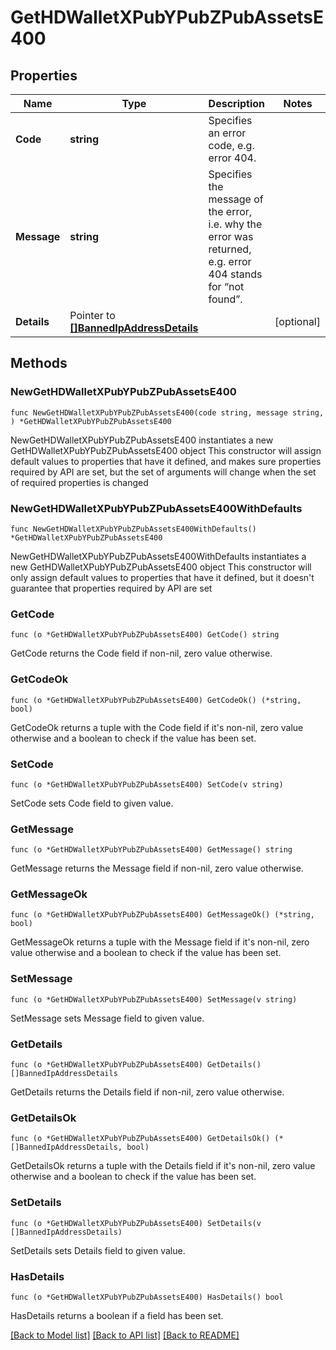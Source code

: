 # GetHDWalletXPubYPubZPubAssetsE400

## Properties

Name | Type | Description | Notes
------------ | ------------- | ------------- | -------------
**Code** | **string** | Specifies an error code, e.g. error 404. | 
**Message** | **string** | Specifies the message of the error, i.e. why the error was returned, e.g. error 404 stands for “not found”. | 
**Details** | Pointer to [**[]BannedIpAddressDetails**](BannedIpAddressDetails.md) |  | [optional] 

## Methods

### NewGetHDWalletXPubYPubZPubAssetsE400

`func NewGetHDWalletXPubYPubZPubAssetsE400(code string, message string, ) *GetHDWalletXPubYPubZPubAssetsE400`

NewGetHDWalletXPubYPubZPubAssetsE400 instantiates a new GetHDWalletXPubYPubZPubAssetsE400 object
This constructor will assign default values to properties that have it defined,
and makes sure properties required by API are set, but the set of arguments
will change when the set of required properties is changed

### NewGetHDWalletXPubYPubZPubAssetsE400WithDefaults

`func NewGetHDWalletXPubYPubZPubAssetsE400WithDefaults() *GetHDWalletXPubYPubZPubAssetsE400`

NewGetHDWalletXPubYPubZPubAssetsE400WithDefaults instantiates a new GetHDWalletXPubYPubZPubAssetsE400 object
This constructor will only assign default values to properties that have it defined,
but it doesn't guarantee that properties required by API are set

### GetCode

`func (o *GetHDWalletXPubYPubZPubAssetsE400) GetCode() string`

GetCode returns the Code field if non-nil, zero value otherwise.

### GetCodeOk

`func (o *GetHDWalletXPubYPubZPubAssetsE400) GetCodeOk() (*string, bool)`

GetCodeOk returns a tuple with the Code field if it's non-nil, zero value otherwise
and a boolean to check if the value has been set.

### SetCode

`func (o *GetHDWalletXPubYPubZPubAssetsE400) SetCode(v string)`

SetCode sets Code field to given value.


### GetMessage

`func (o *GetHDWalletXPubYPubZPubAssetsE400) GetMessage() string`

GetMessage returns the Message field if non-nil, zero value otherwise.

### GetMessageOk

`func (o *GetHDWalletXPubYPubZPubAssetsE400) GetMessageOk() (*string, bool)`

GetMessageOk returns a tuple with the Message field if it's non-nil, zero value otherwise
and a boolean to check if the value has been set.

### SetMessage

`func (o *GetHDWalletXPubYPubZPubAssetsE400) SetMessage(v string)`

SetMessage sets Message field to given value.


### GetDetails

`func (o *GetHDWalletXPubYPubZPubAssetsE400) GetDetails() []BannedIpAddressDetails`

GetDetails returns the Details field if non-nil, zero value otherwise.

### GetDetailsOk

`func (o *GetHDWalletXPubYPubZPubAssetsE400) GetDetailsOk() (*[]BannedIpAddressDetails, bool)`

GetDetailsOk returns a tuple with the Details field if it's non-nil, zero value otherwise
and a boolean to check if the value has been set.

### SetDetails

`func (o *GetHDWalletXPubYPubZPubAssetsE400) SetDetails(v []BannedIpAddressDetails)`

SetDetails sets Details field to given value.

### HasDetails

`func (o *GetHDWalletXPubYPubZPubAssetsE400) HasDetails() bool`

HasDetails returns a boolean if a field has been set.


[[Back to Model list]](../README.md#documentation-for-models) [[Back to API list]](../README.md#documentation-for-api-endpoints) [[Back to README]](../README.md)


